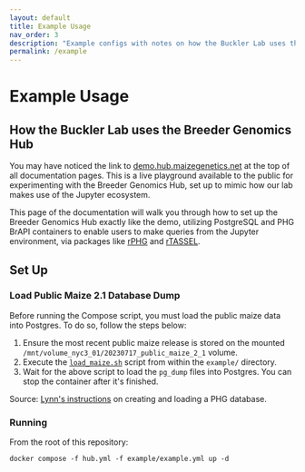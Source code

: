 ```yaml
---
layout: default
title: Example Usage
nav_order: 3
description: "Example configs with notes on how the Buckler Lab uses the Breeder Genomics Hub"
permalink: /example
---
```


# Example Usage
## How the Buckler Lab uses the Breeder Genomics Hub
You may have noticed the link to [demo.hub.maizegenetics.net](https://demo.hub.maizegenetics.net) at the top of all documentation pages. This is a live playground available to the public for experimenting with the Breeder Genomics Hub, set up to mimic how our lab makes use of the Jupyter ecosystem.

This page of the documentation will walk you through how to set up the Breeder Genomics Hub exactly like the demo, utilizing PostgreSQL and PHG BrAPI containers to enable users to make queries from the Jupyter environment, via packages like [rPHG](https://rphg.maizegenetics.net) and [rTASSEL](https://rtassel.maizegenetics.net).

## Set Up
### Load Public Maize 2.1 Database Dump
Before running the Compose script, you must load the public maize data into Postgres. To do so, follow the steps below:
1. Ensure the most recent public maize release is stored on the mounted `/mnt/volume_nyc3_01/20230717_public_maize_2_1` volume.
2. Execute the [`load_maize.sh`](https://github.com/maize-genetics/breeder-genomics-hub/blob/main/example/load_maize.sh) script from within the `example/` directory.
3. Wait for the above script to load the `pg_dump` files into Postgres. You can stop the container after it's finished.

Source: [Lynn's instructions](https://bucklerlab.slack.com/archives/CCJ65QR0U/p1690295272829479) on creating and loading a PHG database.

### Running
From the root of this repository:
```console
docker compose -f hub.yml -f example/example.yml up -d
```